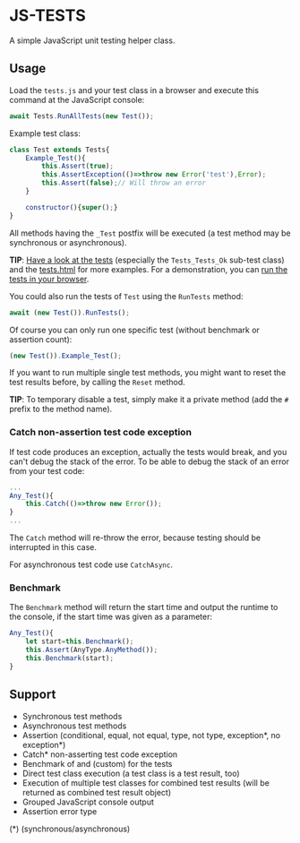 # JS-TESTS

A simple JavaScript unit testing helper class.

## Usage

Load the `tests.js` and your test class in a browser and execute this command at the JavaScript console:

```js
await Tests.RunAllTests(new Test());
```

Example test class:

```js
class Test extends Tests{
	Example_Test(){
		this.Assert(true);
		this.AssertException(()=>throw new Error('test'),Error);
		this.Assert(false);// Will throw an error
	}

	constructor(){super();}
}
```

All methods having the `_Test` postfix will be executed (a test method may be synchronous or asynchronous).

**TIP**: [Have a look at the tests](tests/tests.tests.js) (especially the `Tests_Tests_Ok` sub-test class) and the [tests.html](tests/tests.html) for more examples. For a demonstration, you can [run the tests in your browser](https://nd1012.github.io/JS-TESTS/index.html).

You could also run the tests of `Test` using the `RunTests` method:

```js
await (new Test()).RunTests();
```

Of course you can only run one specific test (without benchmark or assertion count):

```js
(new Test()).Example_Test();
```

If you want to run multiple single test methods, you might want to reset the test results before, by calling the `Reset` method.

**TIP**: To temporary disable a test, simply make it a private method (add the `#` prefix to the method name).

### Catch non-assertion test code exception

If test code produces an exception, actually the tests would break, and you can't debug the stack of the error. To be able to debug the stack of an error from your test code:

```js
...
Any_Test(){
	this.Catch(()=>throw new Error());
}
...
```

The `Catch` method will re-throw the error, because testing should be interrupted in this case.

For asynchronous test code use `CatchAsync`.

### Benchmark

The `Benchmark` method will return the start time and output the runtime to the console, if the start time was given as a parameter:

```js
Any_Test(){
	let start=this.Benchmark();
	this.Assert(AnyType.AnyMethod());
	this.Benchmark(start);
}
```

## Support

- Synchronous test methods
- Asynchronous test methods
- Assertion (conditional, equal, not equal, type, not type, exception*, no exception*)
- Catch* non-asserting test code exception
- Benchmark of and (custom) for the tests
- Direct test class execution (a test class is a test result, too)
- Execution of multiple test classes for combined test results (will be returned as combined test result object)
- Grouped JavaScript console output
- Assertion error type

(*)  (synchronous/asynchronous)
